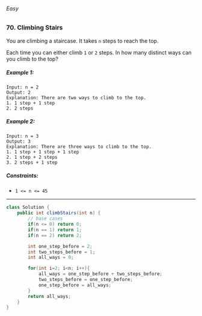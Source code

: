 ###### Easy

### 70. Climbing Stairs

You are climbing a staircase. It takes `n` steps to reach the top.

Each time you can either climb `1` or `2` steps. In how many distinct ways can you climb to the top?

 

##### Example 1:
```
Input: n = 2
Output: 2
Explanation: There are two ways to climb to the top.
1. 1 step + 1 step
2. 2 steps
```
##### Example 2:
```
Input: n = 3
Output: 3
Explanation: There are three ways to climb to the top.
1. 1 step + 1 step + 1 step
2. 1 step + 2 steps
3. 2 steps + 1 step
``` 

##### Constraints:

- `1 <= n <= 45`

***

```java
class Solution {
    public int climbStairs(int n) {
        // base cases
        if(n <= 0) return 0;
        if(n == 1) return 1;
        if(n == 2) return 2;

        int one_step_before = 2;
        int two_steps_before = 1;
        int all_ways = 0;

        for(int i=2; i<n; i++){
            all_ways = one_step_before + two_steps_before;
            two_steps_before = one_step_before;
            one_step_before = all_ways;
        }
        return all_ways;
    }
}
```
